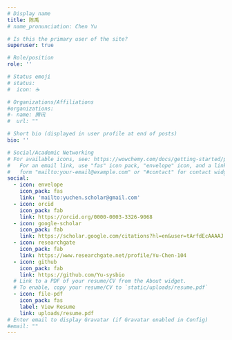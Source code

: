```yaml
---
# Display name
title: 陈禹
# name_pronunciation: Chen Yu

# Is this the primary user of the site?
superuser: true

# Role/position
role: ''

# Status emoji
# status:
#  icon: ☕️

# Organizations/Affiliations
#organizations:
#- name: 腾讯
#  url: ""

# Short bio (displayed in user profile at end of posts)
bio: ''

# Social/Academic Networking
# For available icons, see: https://wowchemy.com/docs/getting-started/page-builder/#icons
#   For an email link, use "fas" icon pack, "envelope" icon, and a link in the
#   form "mailto:your-email@example.com" or "#contact" for contact widget.
social:
  - icon: envelope
    icon_pack: fas
    link: 'mailto:yuchen.scholar@gmail.com'
  - icon: orcid
    icon_pack: fab
    link: https://orcid.org/0000-0003-3326-9068
  - icon: google-scholar
    icon_pack: fab
    link: https://scholar.google.com/citations?hl=en&user=tArfdEcAAAAJ
  - icon: researchgate
    icon_pack: fab
    link: https://www.researchgate.net/profile/Yu-Chen-104
  - icon: github
    icon_pack: fab
    link: https://github.com/Yu-sysbio
  # Link to a PDF of your resume/CV from the About widget.
  # To enable, copy your resume/CV to `static/uploads/resume.pdf`
  - icon: file-pdf
    icon_pack: fas
    label: View Resume
    link: uploads/resume.pdf
# Enter email to display Gravatar (if Gravatar enabled in Config)
#email: ""
---
```

